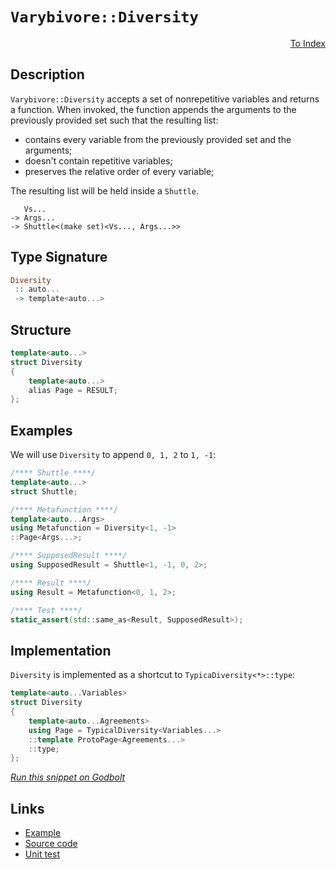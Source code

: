 <!-- Copyright 2024 Feng Mofan
SPDX-License-Identifier: Apache-2.0 -->

# `Varybivore::Diversity`

<p style='text-align: right;'><a href="../../../facilities/metafunctions.md#varybivore-diversity">To Index</a></p>

## Description

`Varybivore::Diversity` accepts a set of nonrepetitive variables and returns a function.
When invoked, the function appends the arguments to the previously provided set such that the resulting list:

- contains every variable from the previously provided set and the arguments;
- doesn't contain repetitive variables;
- preserves the relative order of every variable;

The resulting list will be held inside a `Shuttle`.

<pre><code>   Vs...
-> Args...
-> Shuttle&lt;(make set)&lt;Vs..., Args...&gt;&gt;</code></pre>

## Type Signature

```Haskell
Diversity
 :: auto...
 -> template<auto...>
```

## Structure

```C++
template<auto...>
struct Diversity
{
    template<auto...>
    alias Page = RESULT;
};
```

## Examples

We will use `Diversity` to append `0, 1, 2` to `1, -1`:

```C++
/**** Shuttle ****/
template<auto...>
struct Shuttle;

/**** Metafunction ****/
template<auto...Args>
using Metafunction = Diversity<1, -1>
::Page<Args...>;

/**** SupposedResult ****/
using SupposedResult = Shuttle<1, -1, 0, 2>;

/**** Result ****/
using Result = Metafunction<0, 1, 2>;

/**** Test ****/
static_assert(std::same_as<Result, SupposedResult>);
```

## Implementation

`Diversity` is implemented as a shortcut to `TypicaDiversity<*>::type`:

```C++
template<auto...Variables>
struct Diversity
{
    template<auto...Agreements>
    using Page = TypicalDiversity<Variables...>
    ::template ProtoPage<Agreements...>
    ::type;
};
```

[*Run this snippet on Godbolt*](https://godbolt.org/#z:OYLghAFBqd5QCxAYwPYBMCmBRdBLAF1QCcAaPECAMzwBtMA7AQwFtMQByARg9KtQYEAysib0QXACx8BBAKoBnTAAUAHpwAMvAFYTStJg1DIApACYAQuYukl9ZATwDKjdAGFUtAK4sGIAKwAzKSuADJ4DJgAcj4ARpjEIAAcwQAOqAqETgwe3r4BaRlZAuGRMSzxiSm2mPaOAkIETMQEuT5%2BQTV12Y3NBKXRcQnJwQpNLW35nWN9A%2BWVIwCUtqhexMjsHAD0AFR7%2BweHRztbJhoAgrv7ANQAIpiprozIeJgK1wenF1fHv4df5zOgLMgQiyG8WGuJkCbgIAE9HgB9AjEJiEBTQ7BAoE/HbXIQILwEAj0D77AEETAsVIGSnQtxMImoAB0rMxQLGxC8DnxhOJ9GhVguOIO1wAakw4WS9hSqTSmHSYYyiOLmngmLEBYEsRdOdyCKq4diAOwWa4zRzIa5oBhjTCqVLEa7K1DXABuYi8mChpolxHVmswJmNt0FPtDgSFgO%2BooAKgi8KJaLc8G6Epl4dKTkDKdTaUGlUzWcyAJK2x4OTDoP0B%2BgY7UclH667x1KJsQptPEDNwkDXVJeTWJw30ssKCuU6tqjV1zHFk1RrZba4AJUwyDWmTT1wZShAQOuh%2BuuflioZTOuY4nEWANZnmFIzqLrLXYzvgfrOvOR/NTZ5ymIVAiGUJhgCDC4f2DKMfx/LxMiMY8EW9aFbl/dAQBQAR8HqZhaAPGDD3pfCCJ/MZ0JAPAFERWImCURFUCoekJSNGEr3XRwjHfLVsEfVt22TVN00IFjsAwj1vAfKEIJIn8%2BKTTshPhR9iJklsE3kwTu2E0dy3YqsuLeYtHzYhwbwM9lpIIzEMPhR4bLlfNrgAoDUBAsD6VfAgDIUedtRspDBRU4MIyjHFlwsWjvV3dgVJPfN6RdS9dNMzjp0DCzvyPPV/0A4DQILNwTI4280u4oLTRU2D4OARDHihQJULIjCbWw7IxEqo8iMs1SmooqiaLohimMlHTx3YszSoLHi1LbDSux7ayQHEr1lO6mSCSJEkCqK/TJp8tltVWzLVN5TatUK5LJ28oykrGlKSv9e8MpkxbbILaDOpDQLhW6uKFQKl1i2856jzgm8nPy%2BrUOcvL3Jha6DqxSMTRC7EYz%2BDHPhFG4SzzKlGCaHCswBXFMb%2BAEcwc/6EufZlgYbXU/wNBStPhBdYqps9AdZc5gGITB8cET8VLBhC3OQhqZv4lmFvhvbfK/H97Lzf6nNy1z8vpXn%2BcFgh9uZEHD38x5vsBL7kZ%2By4yf%2BbG9mubBVFYGlvSx9HrZlNHgVBBhwS8SF6RtDZUj1jLbbxDb%2BRd8lKZVrnaYy7KDQjrbTbD64AFlMCaKgvB9onXfOP646IYtzmIYBhYuUWasz7Pc9MgQobuTTZbcLhHwAWi4DKMPFrXy/19kLejK2biELxUnSJR0FfLxaANAvq/xCep6rWf56b5Pzvb64u8fDRHzMIfQrdvF14X6Oq%2Bq1c3jng0UIzrOmBzvPsnpA/rh3o%2BG2HtPYzeC%2BHtGYKkTIiWiSgWgQF6goVgmAwH1jcOfR849J4ZDXrfeemJFiCg4MsWgnB/C8D8BwLQpBUCcDcNYaw5pVjrGQiCHgpACCaFwcsAA1gESQzINBJDMGYAAnPwrg/geFJC4MaY00h8EcEkLwFgEgNAH2IaQ8hHBeAKBAAfZhJDcGkDgLAGAiAQCrAIAOAg5BKBoGpHQBIURYGcFUEkAAbB3JxkhrjAGQFaKQzIzC8CrIQEgeB0Lt34IIEQYh2BSBkIIRQKh1A6NILoduAB3VEqROA8DwQQohLCyGcAAPJEjMdcBi1xHEuLcR4rxn8uFmGuBADw1j6BOnMIELgixeDaK0MsCASArFthaRYiAAybGJGAFIMwfA6CUm7JQWIeTYgRGaL2bgvAlnMGIHCApsRtDsUybwKxbBBAFIYLQVZpCsCxC8MABktBaAaLWaQLALBDDAHEIk/A/NTJpkeaQ%2B064iSbEYRESk0jSG0DwLEVEWyPBYDySiPA8inldliGg%2B4ryjCQqMCw5YVADAVzFK8FJBTHjEMYWE4QSYonSEpXEtQeTkn6DeSgKhlh9BQo0ZAZYqBg7ZEeR3MiKFTCWGsGYFRXZ/RYC5RAZYdhxrOAgK4SYfh25hAiIMCowx25T2KDkTw7Q9C6pwnMIYiR27yobgwXoEwDX5AtbUBV1rxj9A1fMbVtgXUqr0DMFopqtXmrlbQjYEhskcEIaQZRvBVHlOca49xnjvF1IabgQJrSGGdKYbi5YCBMBMCwIkWVpAOGSECMyfhgRJEaEkGYSQTjFH%2BCcfw/QnBZGkHke05kTiuBOKSPwsRTj/CSGERWpxka8mqPUZorNOjemGL6cY4pRJhmjJaXYtgnBmgsDdMaDuTBrQGAQlwfhzIuDcP8dhIJISYlUsiRIWlsh6UJNIboKZaSmAZLWWGiNUb8kcCKaYokpSqCxsqe48EbzP4nrPRoBpTTBkJChCCMwmbum6IXauhIK7UDNOGBBowx6uAHxoPPdM8zFnLK2Qc0gGyVk7L2Q4ajRyCanPOXkq5Ny7kPOoy8t5HzLl4G%2BY4X5eSAUbkpNR0FtQ8mQuhSsuFmxSGIuRYw1F6KqR8ZvLivgBKFBEswCSsl1HKURPENEulSgGWJNfcynFIqrDstkzKnlfKBACqFQ1ezYqJUJClW8eAcrHVWpcAwdwdrVUhFC/6hYOqig4W9bFjM2RosestThG1rRws%2BqC%2Bll1KXzWer6Alwrfq3VmtDSsNYIaOktvDbkxJMaKnxoPZB49p7uEpsvem9pqHs2kFzfm4YRbpFto7Se6txp/D8IkYEGtdbh3joa5wKdWjtP6KMSYsx2HcPEHXZsLdVSWAKDdFaN0bX8xjAvWm4JegTPUvvTep9jKQDBHfZ%2BrJtWf0TsKUug0ZTVCHeO6d87/0xhwZwwh7rgReuzr0f0iHYztuQ6WsgSeiIzv8MRBdggiIAe0pmWRiACzEm0ao080n2zdn7Kecxk5ZyLm8A47csQ3Gnm8axYpxngnxoicSWJoFknBDScSbJmFcIFMIv9Cp3gamlAYs0zi2H%2BLQJ6eJaSxgxnZCmZpY9yzz6dAvds8YNlNgnMBbIa520nAthNS85YcV0bJXBP89yroTqQthbyBF9VZRyuJb1cV41yWysBuy90BoXqssOvD862YIeYslcy17n1eX4/aqDVVqJ376sqM4OUwHJ33Qg8pGDiAqaiDdY6V0vrA2C2UDDaNkAAjmSBECP4ERw7FGt%2BNL2xbue1G2GnWhxY7CQCSH8OW8RxpFFJEkEIrgvCzBjukYEHP0blszp6WGvxff18D%2BH8sea2Qx9AA)

## Links

- [Example](../../../code/facilities/metafunctions/varybivore/diversity/implementation.hpp)
- [Source code](../../../../conceptrodon/varybivore/diversity.hpp)
- [Unit test](../../../../tests/unit/metafunctions/varybivore/diversity.test.hpp)
